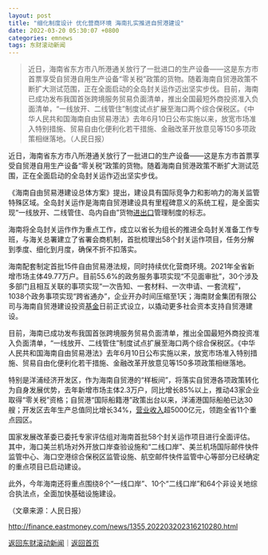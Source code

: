 ```yaml
---
layout: post
title: "细化制度设计 优化营商环境 海南扎实推进自贸港建设"
date: 2022-03-20 05:30:07 +0800
categories: emnews
tags: 东财滚动新闻
---
```

> 近日，海南省东方市八所港通关放行了一批进口的生产设备——这是东方市首票享受自贸港自用生产设备“零关税”政策的货物。随着海南自贸港政策不断扩大测试范围，正在全面启动的全岛封关运作迈出坚实步伐。目前，海南已成功发布我国首张跨境服务贸易负面清单，推出全国最短外商投资准入负面清单，“一线放开、二线管住”制度试点扩展至海口两个综合保税区。《中华人民共和国海南自由贸易港法》去年6月10日公布实施以来，放宽市场准入特别措施、贸易自由化便利化若干措施、金融改革开放意见等150多项政策相继落地。（人民日报）

<p>近日，海南省东方市八所港通关放行了一批进口的生产设备——这是东方市首票享受自贸港自用生产设备“零关税”政策的货物。随着海南自贸港政策不断扩大测试范围，正在全面启动的全岛封关运作迈出坚实步伐。</p>
 <p>《海南自由贸易港建设总体方案》提出，建设具有国际竞争力和影响力的海关监管特殊区域。全岛封关运作是海南自贸港建设具有里程碑意义的系统工程，是全面实现“一线放开、二线管住、岛内自由”货物<span id="Info.381"><a href="http://data.eastmoney.com/cjsj/hgjck.html" class="infokey">进出口</a></span>管理制度的标志。</p>
 <p>海南将全岛封关运作作为重点工作，成立以省长为组长的推进全岛封关准备工作专班，与海关总署建立了省署会商机制，首批梳理出58个封关运作项目，任务分解到季度、细化到月度，确保不折不扣落实。</p>
 <p>海南配套制定首批15件自由贸易港法规，同时持续优化营商环境。2021年全省新增市场主体49.77万户。目前55.6%的政务服务事项实现“不见面审批”，30个涉及多部门且相互关联的事项实现“一次告知、一套材料、一次申请、一套流程”，1038个政务事项实现“跨省通办”，企业开办时间压缩至1天；海南财金集团有限公司与海南自贸港建设投资<span id="Info.3293"><a href="http://data.eastmoney.com/zlsj/" class="infokey">基金</a></span>日前正式设立，以撬动更多社会资本支持自贸港建设。</p>
 <p>目前，海南已成功发布我国首张跨境服务贸易负面清单，推出全国最短外商投资准入负面清单，“一线放开、二线管住”制度试点扩展至海口两个综合保税区。《中华人民共和国海南自由贸易港法》去年6月10日公布实施以来，放宽市场准入特别措施、贸易自由化便利化若干措施、金融改革开放意见等150多项政策相继落地。</p>
 <p>特别是洋浦经济开发区，作为海南自贸港的“样板间”，将落实自贸港各项政策转化为自身发展优势，去年新增市场主体2.3万户，同比增长85%以上，推动43家企业取得“零关税”资格；自贸港“国际船籍港”政策出台以来，洋浦港国际船舶已达30艘；开发区去年生产总值同比增长34%，<span id="Info.3323"><a href="http://data.eastmoney.com/bbsj/" class="infokey">营业收入</a></span>超5000亿元，领跑全省11个重点园区。</p>
 <p>国家发展改革委已委托专家评估组对海南首批58个封关运作项目进行全面评估。其中，海口美兰机场对外开放口岸查验设施和“二线口岸”、美兰机场国际邮件快件监管中心、海口空港综合保税区监管设施、航空邮件快件监管中心等部分已经确定的重点项目已启动建设。</p>
 <p>此外，今年海南还将重点围绕8个“一线口岸”、10个“二线口岸”和64个非设关地综合执法点，全面加快基础设施建设。</p><p class="em_media">（文章来源：人民日报）</p>

<http://finance.eastmoney.com/news/1355,202203202316210280.html>

[返回东财滚动新闻](//finews.withounder.com/emnews/)｜[返回首页](//finews.withounder.com/)